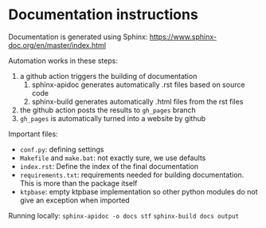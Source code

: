 # Documentation instructions
Documentation is generated using Sphinx:
https://www.sphinx-doc.org/en/master/index.html

Automation works in these steps:
1. a github action triggers the building of documentation
    1. sphinx-apidoc generates automatically .rst files based on source code
    2. sphinx-build generates automatically .html files from the rst files 
2. the github action posts the results to `gh_pages` branch 
3. `gh_pages` is automatically turned into a website by github

Important files:
- `conf.py`: defining settings
- `Makefile` and `make.bat`: not exactly sure, we use defaults
- `index.rst`: Define the index of the final documentation
- `requirements.txt`: requirements needed for building documentation. This is more than the package itself  
- `ktpbase`: empty ktpbase implementation so other python modules do not give an exception when imported

Running locally:
`sphinx-apidoc -o docs stf`
`sphinx-build docs output`